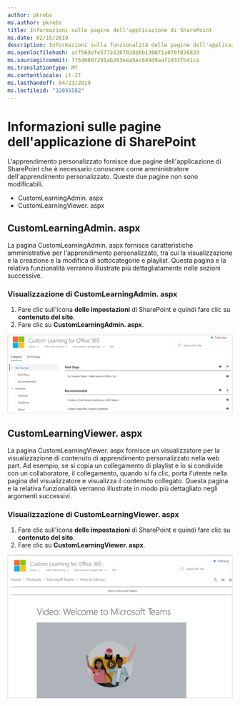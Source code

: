 ```yaml
---
author: pkrebs
ms.author: pkrebs
title: Informazioni sulle pagine dell'applicazione di SharePoint
ms.date: 02/15/2019
description: Informazioni sulla funzionalità delle pagine dell'applicazione di SharePoint nell'apprendimento personalizzato
ms.openlocfilehash: acf56defe57724267028bbb130071a070f82682d
ms.sourcegitcommit: 775d6807291ab263eea5ec649d9aaf1933fb41ca
ms.translationtype: MT
ms.contentlocale: it-IT
ms.lasthandoff: 04/23/2019
ms.locfileid: "32055582"
---
```

# <a name="get-to-know-the-sharepoint-application-pages"></a>Informazioni sulle pagine dell'applicazione di SharePoint

L'apprendimento personalizzato fornisce due pagine dell'applicazione di SharePoint che è necessario conoscere come amministratore dell'apprendimento personalizzato. Queste due pagine non sono modificabili. 

- CustomLearningAdmin. aspx
- CustomLearningViewer. aspx

## <a name="customlearningadminaspx"></a>CustomLearningAdmin. aspx

La pagina CustomLearningAdmin. aspx fornisce caratteristiche amministrative per l'apprendimento personalizzato, tra cui la visualizzazione e la creazione e la modifica di sottocategorie e playlist. Questa pagina e la relativa funzionalità verranno illustrate più dettagliatamente nelle sezioni successive.

### <a name="view-customlearningadminaspx"></a>Visualizzazione di CustomLearningAdmin. aspx

1. Fare clic sull'icona **delle impostazioni** di SharePoint e quindi fare clic su **contenuto del sito**. 
2. Fare clic su **CustomLearningAdmin. aspx**. 

![CG-adminapppage. png](media/cg-adminapppage.png)

## <a name="customlearningvieweraspx"></a>CustomLearningViewer. aspx
La pagina CustomLearningViewer. aspx fornisce un visualizzatore per la visualizzazione di contenuto di apprendimento personalizzato nella web part. Ad esempio, se si copia un collegamento di playlist e lo si condivide con un collaboratore, il collegamento, quando si fa clic, porta l'utente nella pagina del visualizzatore e visualizza il contenuto collegato. Questa pagina e la relativa funzionalità verranno illustrate in modo più dettagliato negli argomenti successivi.

### <a name="view-customlearningvieweraspx"></a>Visualizzazione di CustomLearningViewer. aspx

1. Fare clic sull'icona **delle impostazioni** di SharePoint e quindi fare clic su **contenuto del sito**. 
2. Fare clic su **CustomLearningViewer. aspx**. 

![CG-viewerapppage. png](media/cg-viewerapppage.png)

